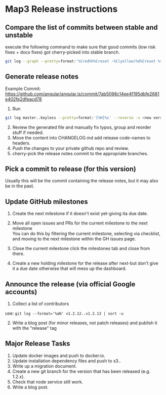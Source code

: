 # Map3 Release instructions

## Compare the list of commits between stable and unstable
execute the following command to make sure that good commits (low risk fixes + docs fixes) got cherry-picked into stable branch.
```bash
git log --graph --pretty=format:'%Cred%h%Creset -%C(yellow)%d%Creset %s %Cgreen(%cr)%Creset' --abbrev-commit --date=relative <stable>..<unstable>
```

## Generate release notes

Example Commit: https://github.com/angular/angular.js/commit/7ab5098c14ee4f195dbfe2681e402fe2dfeacd78

1) Run

```bash
git log master..keyless --pretty=format:'[%H]%s' --reverse -v <new version> <base branch> | grep -v Merge > changes.md
```

2) Review the generated file and manually fix typos, group and reorder stuff if needed.
3) Move the content into CHANGELOG.md add release code-names to headers.
4) Push the changes to your private github repo and review.
5) cherry-pick the release notes commit to the appropriate branches.


## Pick a commit to release (for this version)

Usually this will be the commit containing the release notes, but it may also be in the past.


## Update GitHub milestones

1) Create the next milestone if it doesn't exist yet-giving ita due date.
2) Move all open issues and PRs for the current milestone to the next milestone<br>
  You can do this by filtering the current milestone, selecting via checklist, and moving to the next milestone within the GH issues page.

3) Close the current milestone click the milestones tab and close from there.
4) Create a new holding milestone for the release after next-but don't give it a due date otherwise that will mess up the dashboard.


## Announce the release (via official Google accounts)

1) Collect a list of contributors

use: `git log --format='%aN' v1.2.12..v1.2.13 | sort -u`

2) Write a blog post (for minor releases, not patch releases) and publish it with the "release" tag

## Major Release Tasks

1) Update docker images and push to docker.io.
2) Update installation dependency files and push to s3..
3) Write up a migration document.
4) Create a new git branch for the version that has been released (e.g. 1.2.x).
5) Check that node service still work.
6) Write a blog post.
